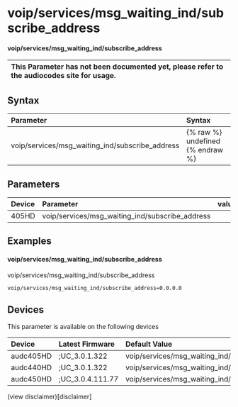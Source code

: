 ﻿---
description: voip/services/msg_waiting_ind/subscribe_address
search: false
---

# voip/services/msg_waiting_ind/subscribe_address

#### voip/services/msg_waiting_ind/subscribe_address


| This Parameter has not been documented yet, please refer to the audiocodes site for usage.  |
| :--- |

## Syntax
| Parameter | Syntax |
| :--- | :--- |
|voip/services/msg_waiting_ind/subscribe_address | {% raw %} undefined {% endraw %} |

## Parameters
|Device|Parameter|value|Description|
|:---|:---|:---|:---|
| 405HD | voip/services/msg_waiting_ind/subscribe_address |  |  |

## Examples
#### voip/services/msg_waiting_ind/subscribe_address

voip/services/msg_waiting_ind/subscribe_address

```
voip/services/msg_waiting_ind/subscribe_address=0.0.0.0
```

## Devices
This parameter is available on the following devices

| Device | Latest Firmware | Default Value |
|:---|:---|:---|
| audc405HD | ;UC_3.0.1.322 | voip/services/msg_waiting_ind/subscribe_address=0.0.0.0 
| audc440HD | ;UC_3.0.1.322 | voip/services/msg_waiting_ind/subscribe_address=0.0.0.0 
| audc450HD | ;UC_3.0.4.111.77 | voip/services/msg_waiting_ind/subscribe_address=0.0.0.0 

(view disclaimer)[disclaimer]
